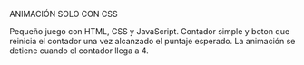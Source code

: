 ANIMACIÓN SOLO CON CSS

Pequeño juego con HTML, CSS y JavaScript. Contador simple y boton que reinicia el contador una vez alcanzado el puntaje esperado. La animación se detiene cuando el contador llega a 4. 
